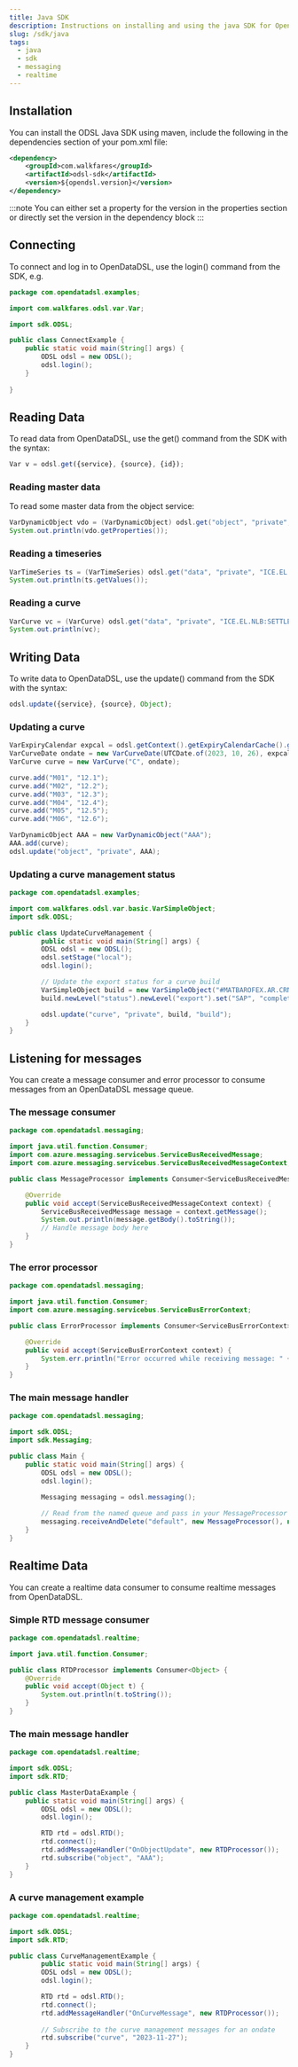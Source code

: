 ```yaml
---
title: Java SDK
description: Instructions on installing and using the java SDK for OpenDataDSL
slug: /sdk/java
tags:
  - java
  - sdk
  - messaging
  - realtime
---
```


## Installation

You can install the ODSL Java SDK using maven, include the following in the dependencies section of your pom.xml file:

```xml
<dependency>
    <groupId>com.walkfares</groupId>
    <artifactId>odsl-sdk</artifactId>
    <version>${opendsl.version}</version>
</dependency>
```

:::note
You can either set a property for the version in the properties section or directly set the version in the dependency block
:::

## Connecting
To connect and log in to OpenDataDSL, use the login() command from the SDK, e.g.

```java
package com.opendatadsl.examples;

import com.walkfares.odsl.var.Var;

import sdk.ODSL;

public class ConnectExample {
    public static void main(String[] args) {
        ODSL odsl = new ODSL();
        odsl.login();
    }
	
}
```

## Reading Data
To read data from OpenDataDSL, use the get() command from the SDK with the syntax:

```js
Var v = odsl.get({service}, {source}, {id});
```

### Reading master data
To read some master data from the object service:

```java
VarDynamicObject vdo = (VarDynamicObject) odsl.get("object", "private", "ICE.EL.NLB");
System.out.println(vdo.getProperties());
```

### Reading a timeseries

```java
VarTimeSeries ts = (VarTimeSeries) odsl.get("data", "private", "ICE.EL.NLB:SETTLE:M01");
System.out.println(ts.getValues());
```

### Reading a curve

```java
VarCurve vc = (VarCurve) odsl.get("data", "private", "ICE.EL.NLB:SETTLE:2023-10-20");
System.out.println(vc);
```

## Writing Data
To write data to OpenDataDSL, use the update() command from the SDK with the syntax:

```js
odsl.update({service}, {source}, Object);
```

### Updating a curve

```java
VarExpiryCalendar expcal = odsl.getContext().getExpiryCalendarCache().get("#RDCEM");
VarCurveDate ondate = new VarCurveDate(UTCDate.of(2023, 10, 26), expcal);
VarCurve curve = new VarCurve("C", ondate);

curve.add("M01", "12.1");
curve.add("M02", "12.2");
curve.add("M03", "12.3");
curve.add("M04", "12.4");
curve.add("M05", "12.5");
curve.add("M06", "12.6");

VarDynamicObject AAA = new VarDynamicObject("AAA");
AAA.add(curve);
odsl.update("object", "private", AAA);
```

### Updating a curve management status
```java
package com.opendatadsl.examples;

import com.walkfares.odsl.var.basic.VarSimpleObject;
import sdk.ODSL;

public class UpdateCurveManagement {
		public static void main(String[] args) {
        ODSL odsl = new ODSL();
        odsl.setStage("local");
        odsl.login();

		// Update the export status for a curve build
		VarSimpleObject build = new VarSimpleObject("#MATBAROFEX.AR.CRN.CME.FUT:SETTLE:2023-11-27");
		build.newLevel("status").newLevel("export").set("SAP", "complete");

		odsl.update("curve", "private", build, "build");
    }
}
```

## Listening for messages
You can create a message consumer and error processor to consume messages from an OpenDataDSL message queue.

### The message consumer

```java
package com.opendatadsl.messaging;

import java.util.function.Consumer;
import com.azure.messaging.servicebus.ServiceBusReceivedMessage;
import com.azure.messaging.servicebus.ServiceBusReceivedMessageContext;

public class MessageProcessor implements Consumer<ServiceBusReceivedMessageContext> {

	@Override
	public void accept(ServiceBusReceivedMessageContext context) {
		ServiceBusReceivedMessage message = context.getMessage();
		System.out.println(message.getBody().toString());
		// Handle message body here
	}
}
```

### The error processor

```java
package com.opendatadsl.messaging;

import java.util.function.Consumer;
import com.azure.messaging.servicebus.ServiceBusErrorContext;

public class ErrorProcessor implements Consumer<ServiceBusErrorContext> {

	@Override
	public void accept(ServiceBusErrorContext context) {
		System.err.println("Error occurred while receiving message: " + context.getException());
	}
}
```

### The main message handler

```java
package com.opendatadsl.messaging;

import sdk.ODSL;
import sdk.Messaging;

public class Main {
    public static void main(String[] args) {
        ODSL odsl = new ODSL();
        odsl.login();

        Messaging messaging = odsl.messaging();
        
        // Read from the named queue and pass in your MessageProcessor and ErrorProcessor
        messaging.receiveAndDelete("default", new MessageProcessor(), new ErrorProcessor());
    }
}
```

## Realtime Data

You can create a realtime data consumer to consume realtime messages from OpenDataDSL.

### Simple RTD message consumer

```java
package com.opendatadsl.realtime;

import java.util.function.Consumer;

public class RTDProcessor implements Consumer<Object> {
	@Override
	public void accept(Object t) {
		System.out.println(t.toString());
	}	
}
```

### The main message handler

```java
package com.opendatadsl.realtime;

import sdk.ODSL;
import sdk.RTD;

public class MasterDataExample {
    public static void main(String[] args) {
        ODSL odsl = new ODSL();
        odsl.login();

        RTD rtd = odsl.RTD();
        rtd.connect();
        rtd.addMessageHandler("OnObjectUpdate", new RTDProcessor());
        rtd.subscribe("object", "AAA");
    }
}

```

### A curve management example

```java
package com.opendatadsl.realtime;

import sdk.ODSL;
import sdk.RTD;

public class CurveManagementExample {
	    public static void main(String[] args) {
        ODSL odsl = new ODSL();
        odsl.login();

		RTD rtd = odsl.RTD();
		rtd.connect();
		rtd.addMessageHandler("OnCurveMessage", new RTDProcessor());
		
		// Subscribe to the curve management messages for an ondate
		rtd.subscribe("curve", "2023-11-27");
    }
}
```